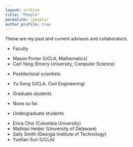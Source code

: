 ```yaml
---
layout: archive
title: "People"
permalink: /people/
author_profile: true
---
```


These are my past and current advisors and collaborators.

* Faculty
- Mason Porter (UCLA, Mathematics)
- Carl Yang (Emory University, Computer Science)

* Postdoctoral scientists
- Yu Song (UCLA, Civil Engineering)

* Graduate students
- None so far.

* Undergraduate students
- Erica Choi (Columbia University)
- Mathias Heider (University of Delaware)
- Sally Smith (Georgia Institute of Technology)
- Yuetian Sun (UCLA)

